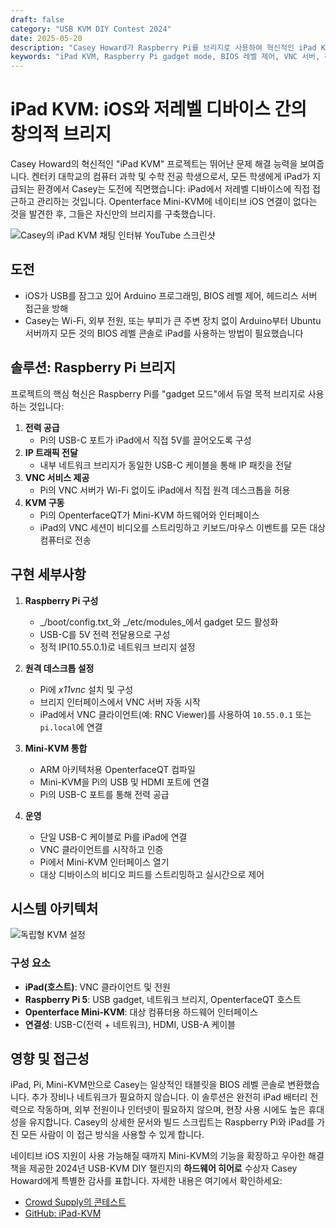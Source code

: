```yaml
---
draft: false
category: "USB KVM DIY Contest 2024"
date: 2025-05-20
description: "Casey Howard가 Raspberry Pi를 브리지로 사용하여 혁신적인 iPad KVM 솔루션을 만든 방법을 발견하세요. iPad에서 디바이스의 BIOS 레벨을 직접 제어할 수 있게 합니다. Raspberry Pi gadget 모드, VNC, Openterface Mini-KVM을 결합한 헤드리스 디바이스 관리 DIY 프로젝트에 대해 알아보세요."
keywords: "iPad KVM, Raspberry Pi gadget mode, BIOS 레벨 제어, VNC 서버, 헤드리스 디바이스 관리, USB-C 브리지, iOS 디바이스 제어, Raspberry Pi 5, Openterface Mini-KVM, DIY 전자 프로젝트, USB gadget 모드, 원격 데스크톱, iPad 전력 전달, 컴퓨터 과학 프로젝트, 하드웨어 해킹, USB-C 네트워킹, VNC 클라이언트, iPad 액세서리, Raspberry Pi 구성, USB-C 전력 전달, DIY KVM 솔루션"
---
```


# iPad KVM: iOS와 저레벨 디바이스 간의 창의적 브리지

Casey Howard의 혁신적인 "iPad KVM" 프로젝트는 뛰어난 문제 해결 능력을 보여줍니다. 켄터키 대학교의 컴퓨터 과학 및 수학 전공 학생으로서, 모든 학생에게 iPad가 지급되는 환경에서 Casey는 도전에 직면했습니다: iPad에서 저레벨 디바이스에 직접 접근하고 관리하는 것입니다. Openterface Mini-KVM에 네이티브 iOS 연결이 없다는 것을 발견한 후, 그들은 자신만의 브리지를 구축했습니다.

![Casey의 iPad KVM 채팅 인터뷰 YouTube 스크린샷](https://assets.openterface.com/images/blog/Casey-iPad-KVM-chat.webp)

## 도전

-   iOS가 USB를 잠그고 있어 Arduino 프로그래밍, BIOS 레벨 제어, 헤드리스 서버 접근을 방해
-   Casey는 Wi-Fi, 외부 전원, 또는 부피가 큰 주변 장치 없이 Arduino부터 Ubuntu 서버까지 모든 것의 BIOS 레벨 콘솔로 iPad를 사용하는 방법이 필요했습니다

## 솔루션: Raspberry Pi 브리지

프로젝트의 핵심 혁신은 Raspberry Pi를 "gadget 모드"에서 듀얼 목적 브리지로 사용하는 것입니다:

1. **전력 공급**
    - Pi의 USB-C 포트가 iPad에서 직접 5V를 끌어오도록 구성
2. **IP 트래픽 전달**
    - 내부 네트워크 브리지가 동일한 USB-C 케이블을 통해 IP 패킷을 전달
3. **VNC 서비스 제공**
    - Pi의 VNC 서버가 Wi-Fi 없이도 iPad에서 직접 원격 데스크톱을 허용
4. **KVM 구동**
    - Pi의 OpenterfaceQT가 Mini-KVM 하드웨어와 인터페이스
    - iPad의 VNC 세션이 비디오를 스트리밍하고 키보드/마우스 이벤트를 모든 대상 컴퓨터로 전송

## 구현 세부사항

1. **Raspberry Pi 구성**

    - _/boot/config.txt_와 _/etc/modules_에서 gadget 모드 활성화
    - USB-C를 5V 전력 전달용으로 구성
    - 정적 IP(10.55.0.1)로 네트워크 브리지 설정

2. **원격 데스크톱 설정**

    - Pi에 _x11vnc_ 설치 및 구성
    - 브리지 인터페이스에서 VNC 서버 자동 시작
    - iPad에서 VNC 클라이언트(예: RNC Viewer)를 사용하여 `10.55.0.1` 또는 `pi.local`에 연결

3. **Mini-KVM 통합**

    - ARM 아키텍처용 OpenterfaceQT 컴파일
    - Mini-KVM을 Pi의 USB 및 HDMI 포트에 연결
    - Pi의 USB-C 포트를 통해 전력 공급

4. **운영**
    - 단일 USB-C 케이블로 Pi를 iPad에 연결
    - VNC 클라이언트를 시작하고 인증
    - Pi에서 Mini-KVM 인터페이스 열기
    - 대상 디바이스의 비디오 피드를 스트리밍하고 실시간으로 제어

## 시스템 아키텍처

![독립형 KVM 설정](https://assets.openterface.com/images/blog/Casey-Setup-with-Pi-and-minikvm.webp)

### 구성 요소

-   **iPad(호스트)**: VNC 클라이언트 및 전원
-   **Raspberry Pi 5**: USB gadget, 네트워크 브리지, OpenterfaceQT 호스트
-   **Openterface Mini-KVM**: 대상 컴퓨터용 하드웨어 인터페이스
-   **연결성**: USB-C(전력 + 네트워크), HDMI, USB-A 케이블

## 영향 및 접근성

iPad, Pi, Mini-KVM만으로 Casey는 일상적인 태블릿을 BIOS 레벨 콘솔로 변환했습니다. 추가 장비나 네트워크가 필요하지 않습니다. 이 솔루션은 완전히 iPad 배터리 전력으로 작동하며, 외부 전원이나 인터넷이 필요하지 않으며, 현장 사용 시에도 높은 휴대성을 유지합니다. Casey의 상세한 문서와 빌드 스크립트는 Raspberry Pi와 iPad를 가진 모든 사람이 이 접근 방식을 사용할 수 있게 합니다.

네이티브 iOS 지원이 사용 가능해질 때까지 Mini-KVM의 기능을 확장하고 우아한 해결책을 제공한 2024년 USB-KVM DIY 챌린지의 **하드웨어 히어로** 수상자 Casey Howard에게 특별한 감사를 표합니다. 자세한 내용은 여기에서 확인하세요:

-   [Crowd Supply의 콘테스트](https://www.crowdsupply.com/techxartisan/usb-kvm-diy-challenge-2024)
-   [GitHub: iPad-KVM](https://github.com/FireFreexe/iPad-KVM)

